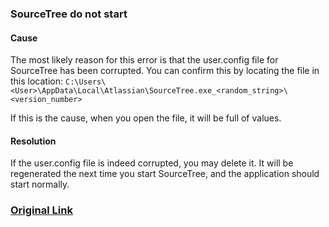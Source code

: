 ### SourceTree do not start

#### Cause
The most likely reason for this error is that the user.config file for SourceTree has been corrupted. You can confirm this by locating the file in this location: ```C:\Users\<User>\AppData\Local\Atlassian\SourceTree.exe_<random_string>\<version_number>```

If this is the cause, when you open the file, it will be full of <NULL> values.

#### Resolution

If the user.config file is indeed corrupted, you may delete it. It will be regenerated the next time you start SourceTree, and the application should start normally.

### [Original Link](https://confluence.atlassian.com/sourcetreekb/sourcetree-crashes-on-startup-831655339.html)